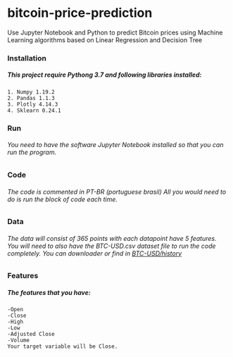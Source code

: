 # bitcoin-price-prediction
Use Jupyter Notebook and Python to predict Bitcoin prices using Machine Learning algorithms based on Linear Regression and Decision Tree
### Installation
##### This project require Pythong 3.7 and following libraries installed:
	1. Numpy 1.19.2
	2. Pandas 1.1.3
	3. Plotly 4.14.3
	4. Sklearn 0.24.1
### Run 
###### You need to have the software Jupyter Notebook installed so that you can run the program.
### Code
###### The code is commented in PT-BR (portuguese brasil) All you would need to do is run the block of code each time. 

### Data 
######  The data will consist of 365 points with each datapoint have 5 features. You will need to also have the BTC-USD.csv dataset file to run the code completely. You can downloader or find in [BTC-USD/history](https://finance.yahoo.com/quote/BTC-USD/history/)

### Features

##### The features that you have: 
	-Open
	-Close
	-High
	-Low
	-Adjusted Close
	-Volume
	Your target variable will be Close.
